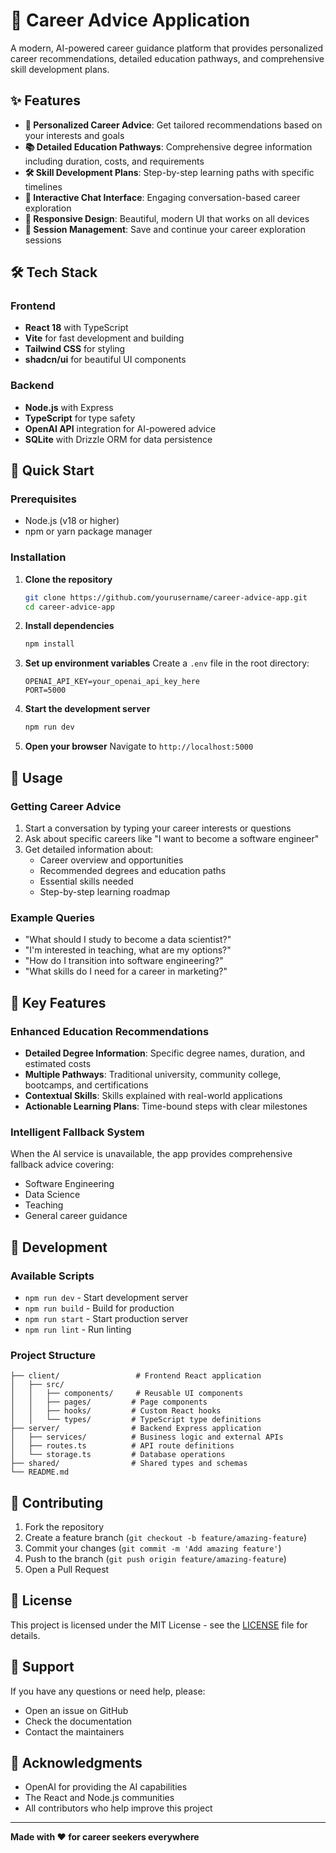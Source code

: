 # 🚀 Career Advice Application

A modern, AI-powered career guidance platform that provides personalized career recommendations, detailed education pathways, and comprehensive skill development plans.

## ✨ Features

- **🎯 Personalized Career Advice**: Get tailored recommendations based on your interests and goals
- **📚 Detailed Education Pathways**: Comprehensive degree information including duration, costs, and requirements
- **🛠️ Skill Development Plans**: Step-by-step learning paths with specific timelines
- **💬 Interactive Chat Interface**: Engaging conversation-based career exploration
- **📱 Responsive Design**: Beautiful, modern UI that works on all devices
- **🔄 Session Management**: Save and continue your career exploration sessions

## 🛠️ Tech Stack

### Frontend
- **React 18** with TypeScript
- **Vite** for fast development and building
- **Tailwind CSS** for styling
- **shadcn/ui** for beautiful UI components

### Backend
- **Node.js** with Express
- **TypeScript** for type safety
- **OpenAI API** integration for AI-powered advice
- **SQLite** with Drizzle ORM for data persistence

## 🚀 Quick Start

### Prerequisites
- Node.js (v18 or higher)
- npm or yarn package manager

### Installation

1. **Clone the repository**
   ```bash
   git clone https://github.com/yourusername/career-advice-app.git
   cd career-advice-app
   ```

2. **Install dependencies**
   ```bash
   npm install
   ```

3. **Set up environment variables**
   Create a `.env` file in the root directory:
   ```env
   OPENAI_API_KEY=your_openai_api_key_here
   PORT=5000
   ```

4. **Start the development server**
   ```bash
   npm run dev
   ```

5. **Open your browser**
   Navigate to `http://localhost:5000`

## 📖 Usage

### Getting Career Advice
1. Start a conversation by typing your career interests or questions
2. Ask about specific careers like "I want to become a software engineer"
3. Get detailed information about:
   - Career overview and opportunities
   - Recommended degrees and education paths
   - Essential skills needed
   - Step-by-step learning roadmap

### Example Queries
- "What should I study to become a data scientist?"
- "I'm interested in teaching, what are my options?"
- "How do I transition into software engineering?"
- "What skills do I need for a career in marketing?"

## 🎨 Key Features

### Enhanced Education Recommendations
- **Detailed Degree Information**: Specific degree names, duration, and estimated costs
- **Multiple Pathways**: Traditional university, community college, bootcamps, and certifications
- **Contextual Skills**: Skills explained with real-world applications
- **Actionable Learning Plans**: Time-bound steps with clear milestones

### Intelligent Fallback System
When the AI service is unavailable, the app provides comprehensive fallback advice covering:
- Software Engineering
- Data Science
- Teaching
- General career guidance

## 🔧 Development

### Available Scripts
- `npm run dev` - Start development server
- `npm run build` - Build for production
- `npm run start` - Start production server
- `npm run lint` - Run linting

### Project Structure
```
├── client/                 # Frontend React application
│   ├── src/
│   │   ├── components/     # Reusable UI components
│   │   ├── pages/         # Page components
│   │   ├── hooks/         # Custom React hooks
│   │   └── types/         # TypeScript type definitions
├── server/                # Backend Express application
│   ├── services/          # Business logic and external APIs
│   ├── routes.ts          # API route definitions
│   └── storage.ts         # Database operations
├── shared/                # Shared types and schemas
└── README.md
```

## 🌟 Contributing

1. Fork the repository
2. Create a feature branch (`git checkout -b feature/amazing-feature`)
3. Commit your changes (`git commit -m 'Add amazing feature'`)
4. Push to the branch (`git push origin feature/amazing-feature`)
5. Open a Pull Request

## 📝 License

This project is licensed under the MIT License - see the [LICENSE](LICENSE) file for details.

## 🤝 Support

If you have any questions or need help, please:
- Open an issue on GitHub
- Check the documentation
- Contact the maintainers

## 🙏 Acknowledgments

- OpenAI for providing the AI capabilities
- The React and Node.js communities
- All contributors who help improve this project

---

**Made with ❤️ for career seekers everywhere**